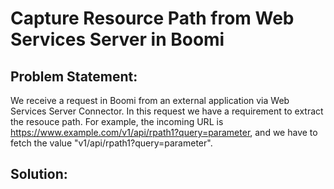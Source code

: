 # Capture Resource Path from Web Services Server in Boomi

## Problem Statement:
We receive a request in Boomi from an external application via Web Services Server Connector. In this request we have a requirement to extract the resouce path. For example, the incoming URL is https://www.example.com/v1/api/rpath1?query=parameter, and we have to fetch the value "v1/api/rpath1?query=parameter".

## Solution:
